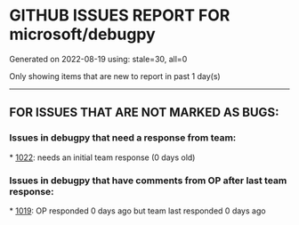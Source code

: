 
# GITHUB ISSUES REPORT FOR microsoft/debugpy


Generated on 2022-08-19 using: stale=30, all=0


Only showing items that are new to report in past 1 day(s)


---

## FOR ISSUES THAT ARE NOT MARKED AS BUGS:


### Issues in debugpy that need a response from team:


\* [1022](https://github.com/microsoft/debugpy/issues/1022 "Debugger does not release COM object references"): needs an initial team response (0 days old)

### Issues in debugpy that have comments from OP after last team response:


\* [1019](https://github.com/microsoft/debugpy/issues/1019 "justMyCode warning message is at the wrong level, not always accurate"): OP responded 0 days ago but team last responded 0 days ago
